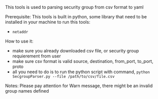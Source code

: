 This tools is used to parsing security group from csv format to yaml

Prerequisite:
This tools is built in python, some library that need to be installed in your machine to run this tools:
- `netaddr`

How to use it:
- make sure you already downloaded csv file, or security group requierement from user
- make sure csv format is valid source, destination, from_port, to_port, proto
- all you need to do is to run the python script with command, `python SecgroupParser.py --file /path/to/csv/file.csv`

Notes:
Please pay attention for Warn message, there might be an invalid group names defined  
